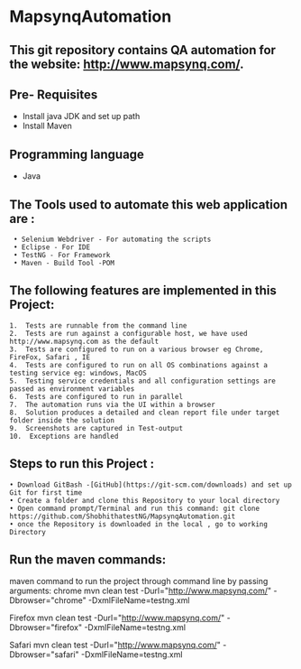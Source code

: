 # MapsynqAutomation
## This git repository contains QA automation for the website: http://www.mapsynq.com/.

## Pre- Requisites
- Install java JDK and set up path
- Install Maven

## Programming language
- Java 

## The Tools used to automate this web application are :
	 • Selenium Webdriver - For automating the scripts
	 • Eclipse - For IDE
	 • TestNG - For Framework 
	 • Maven - Build Tool -POM

## The following features  are implemented in this Project:
	1.  Tests are runnable from the command line
	2.  Tests are run against a configurable host, we have used http://www.mapsynq.com as the default
	3.  Tests are configured to run on a various browser eg Chrome, FireFox, Safari , IE
	4.  Tests are configured to run on all OS combinations against a testing service eg: windows, MacOS
	5.  Testing service credentials and all configuration settings are passed as environment variables
	6.  Tests are configured to run in parallel
	7.  The automation runs via the UI within a browser
	8.  Solution produces a detailed and clean report file under target folder inside the solution
	9.  Screenshots are captured in Test-output
	10.  Exceptions are handled

## Steps to run this Project :
	• Download GitBash -[GitHub](https://git-scm.com/downloads) and set up Git for first time
	• Create a folder and clone this Repository to your local directory 
	• Open command prompt/Terminal and run this command: git clone https://github.com/ShobhithatestNG/MapsynqAutomation.git
	• once the Repository is downloaded in the local , go to working Directory 

## Run the maven commands:
maven command to run the project through command line by passing arguments:
chrome mvn clean test -Durl="http://www.mapsynq.com/" -Dbrowser="chrome" -DxmlFileName=testng.xml

Firefox mvn clean test -Durl="http://www.mapsynq.com/" -Dbrowser="firefox" -DxmlFileName=testng.xml

Safari mvn clean test -Durl="http://www.mapsynq.com/" -Dbrowser="safari" -DxmlFileName=testng.xml
